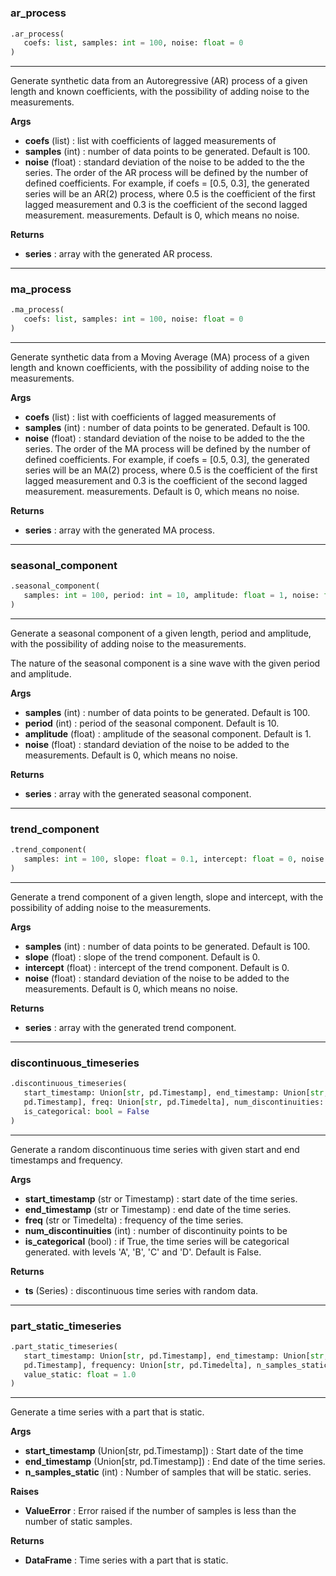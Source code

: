 #


### ar_process
```python
.ar_process(
   coefs: list, samples: int = 100, noise: float = 0
)
```

---
Generate synthetic data from an Autoregressive (AR) process of a given
length and known coefficients, with the possibility of adding noise to
the measurements.


**Args**

* **coefs** (list) : list with coefficients of lagged measurements of
* **samples** (int) : number of data points to be generated. Default is 100.
* **noise** (float) : standard deviation of the noise to be added to the
  the series. The order of the AR process will be defined by the number
  of defined coefficients. For example, if coefs = [0.5, 0.3], the
  generated series will be an AR(2) process, where 0.5 is the
  coefficient of the first lagged measurement and 0.3 is the
  coefficient of the second lagged measurement.
measurements. Default is 0, which means no noise.


**Returns**

* **series**  : array with the generated AR process.


----


### ma_process
```python
.ma_process(
   coefs: list, samples: int = 100, noise: float = 0
)
```

---
Generate synthetic data from a Moving Average (MA) process of a given
length and known coefficients, with the possibility of adding noise to
the measurements.


**Args**

* **coefs** (list) : list with coefficients of lagged measurements of
* **samples** (int) : number of data points to be generated. Default is 100.
* **noise** (float) : standard deviation of the noise to be added to the
  the series. The order of the MA process will be defined by the number
  of defined coefficients. For example, if coefs = [0.5, 0.3], the
  generated series will be an MA(2) process, where 0.5 is the
  coefficient of the first lagged measurement and 0.3 is the
  coefficient of the second lagged measurement.
  measurements. Default is 0, which means no noise.


**Returns**

* **series**  : array with the generated MA process.


----


### seasonal_component
```python
.seasonal_component(
   samples: int = 100, period: int = 10, amplitude: float = 1, noise: float = 0
)
```

---
Generate a seasonal component of a given length, period and amplitude,
with the possibility of adding noise to the measurements.

The nature of the seasonal component is a sine wave with the given period
and amplitude.


**Args**

* **samples** (int) : number of data points to be generated. Default is 100.
* **period** (int) : period of the seasonal component. Default is 10.
* **amplitude** (float) : amplitude of the seasonal component. Default is 1.
* **noise** (float) : standard deviation of the noise to be added to the
measurements. Default is 0, which means no noise.


**Returns**

* **series**  : array with the generated seasonal component.


----


### trend_component
```python
.trend_component(
   samples: int = 100, slope: float = 0.1, intercept: float = 0, noise: float = 0
)
```

---
Generate a trend component of a given length, slope and intercept, with
the possibility of adding noise to the measurements.


**Args**

* **samples** (int) : number of data points to be generated. Default is 100.
* **slope** (float) : slope of the trend component. Default is 0.
* **intercept** (float) : intercept of the trend component. Default is 0.
* **noise** (float) : standard deviation of the noise to be added to the
measurements. Default is 0, which means no noise.


**Returns**

* **series**  : array with the generated trend component.


----


### discontinuous_timeseries
```python
.discontinuous_timeseries(
   start_timestamp: Union[str, pd.Timestamp], end_timestamp: Union[str,
   pd.Timestamp], freq: Union[str, pd.Timedelta], num_discontinuities: int,
   is_categorical: bool = False
)
```

---
Generate a random discontinuous time series with given start and end
timestamps and frequency.


**Args**

* **start_timestamp** (str or Timestamp) : start date of the time series.
* **end_timestamp** (str or Timestamp) : end date of the time series.
* **freq** (str or Timedelta) : frequency of the time series.
* **num_discontinuities** (int) : number of discontinuity points to be
* **is_categorical** (bool) : if True, the time series will be categorical
  generated.
  with levels 'A', 'B', 'C' and 'D'. Default is False.


**Returns**

* **ts** (Series) : discontinuous time series with random data.


----


### part_static_timeseries
```python
.part_static_timeseries(
   start_timestamp: Union[str, pd.Timestamp], end_timestamp: Union[str,
   pd.Timestamp], frequency: Union[str, pd.Timedelta], n_samples_static: int,
   value_static: float = 1.0
)
```

---
Generate a time series with a part that is static.


**Args**

* **start_timestamp** (Union[str, pd.Timestamp]) : Start date of the time
* **end_timestamp** (Union[str, pd.Timestamp]) : End date of the time series.
* **n_samples_static** (int) : Number of samples that will be static.
  series.


**Raises**

* **ValueError**  : Error raised if the number of samples is less than the
  number of static samples.


**Returns**

* **DataFrame**  : Time series with a part that is static.

